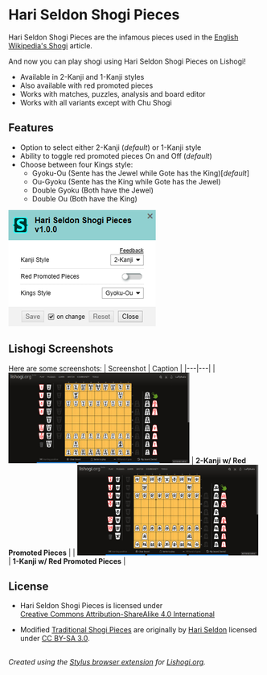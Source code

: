 # Hari Seldon Shogi Pieces
Hari Seldon Shogi Pieces are the infamous pieces used in the [English Wikipedia's Shogi](https://en.wikipedia.org/wiki/Shogi) article.

And now you can play shogi using Hari Seldon Shogi Pieces on Lishogi!

- Available in 2-Kanji and 1-Kanji styles
- Also available with red promoted pieces
- Works with matches, puzzles, analysis and board editor
- Works with all variants except with Chu Shogi 

## Features
- Option to select either 2-Kanji (_default_) or 1-Kanji style
- Ability to toggle red promoted pieces On and Off (_default_)
- Choose between four Kings style:
  - Gyoku-Ou (Sente has the Jewel while Gote has the King)[_default_]
  - Ou-Gyoku (Sente has the King while Gote has the Jewel)
  - Double Gyoku (Both have the Jewel)
  - Double Ou (Both have the King)
 
 ![hari seldon shogi pieces stylus option](https://raw.githubusercontent.com/LuffyKudo/Shogi-Themes/main/Hari%20Seldon%20Shogi%20Pieces/Screenshots/Settings.png)

 ## Lishogi Screenshots
Here are some screenshots:
| Screenshot | Caption |
|---|---|
| <img src="https://raw.githubusercontent.com/LuffyKudo/Shogi-Themes/main/Hari%20Seldon%20Shogi%20Pieces/Screenshots/Lishogi%202-Kanji%20Red.png" alt="Hari Seldon shogi 2-kanji red promoted pieces Lishogi screenshot" width="360"/> | **2-Kanji w/ Red Promoted Pieces** |
| <img src="https://raw.githubusercontent.com/LuffyKudo/Shogi-Themes/main/Hari%20Seldon%20Shogi%20Pieces/Screenshots/Lishogi%201-Kanji%20Red.png" alt="Hari Seldon shogi 1-kanji red promoted pieces Lishogi screenshot" width="360"/> | **1-Kanji w/ Red Promoted Pieces** |

## License
- <p xmlns:cc="http://creativecommons.org/ns#" >Hari Seldon Shogi Pieces is licensed under <a href="https://creativecommons.org/licenses/by-sa/4.0/?ref=chooser-v1" target="_blank" rel="license noopener noreferrer" style="display:inline-block;">Creative Commons Attribution-ShareAlike 4.0 International<img style="height:22px!important;margin-left:3px;vertical-align:text-bottom;" src="https://mirrors.creativecommons.org/presskit/icons/cc.svg?ref=chooser-v1" alt=""><img style="height:22px!important;margin-left:3px;vertical-align:text-bottom;" src="https://mirrors.creativecommons.org/presskit/icons/by.svg?ref=chooser-v1" alt=""><img style="height:22px!important;margin-left:3px;vertical-align:text-bottom;" src="https://mirrors.creativecommons.org/presskit/icons/sa.svg?ref=chooser-v1" alt=""></a></p>

- Modified [Traditional Shogi Pieces](https://commons.wikimedia.org/wiki/Category:SVG_traditional_shogi_pieces) are originally by [Hari Seldon](https://commons.wikimedia.org/wiki/User:Hari_Seldon) licensed under [CC BY-SA 3.0](https://creativecommons.org/licenses/by-sa/3.0/deed.en).

## 
*Created using the [Stylus browser extension](https://add0n.com/stylus.html) for [Lishogi.org](https://lishogi.org).*

